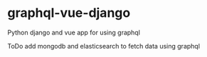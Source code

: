 # graphql-vue-django

Python django and vue app for using graphql

ToDo
add mongodb and elasticsearch to fetch data using graphql
